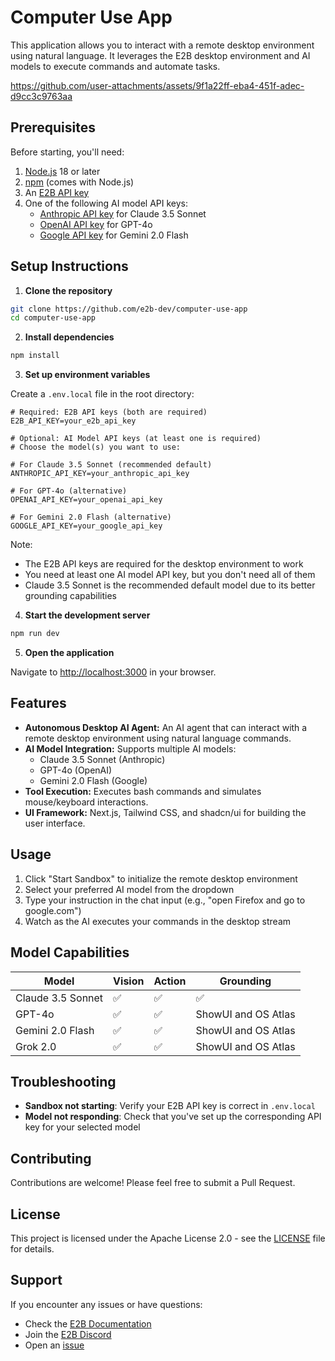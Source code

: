 # Computer Use App

This application allows you to interact with a remote desktop environment using natural language. It leverages the E2B desktop environment and AI models to execute commands and automate tasks.


https://github.com/user-attachments/assets/9f1a22ff-eba4-451f-adec-d9cc3c9763aa


## Prerequisites

Before starting, you'll need:

1. [Node.js](https://nodejs.org/) 18 or later
2. [npm](https://www.npmjs.com/) (comes with Node.js)
3. An [E2B API key](https://e2b.dev/docs/getting-started/api-key)
4. One of the following AI model API keys:
   - [Anthropic API key](https://console.anthropic.com/) for Claude 3.5 Sonnet
   - [OpenAI API key](https://platform.openai.com/api-keys) for GPT-4o
   - [Google API key](https://aistudio.google.com/apikey) for Gemini 2.0 Flash

## Setup Instructions

1. **Clone the repository**
```bash
git clone https://github.com/e2b-dev/computer-use-app
cd computer-use-app
```

2. **Install dependencies**
```bash
npm install
```

3. **Set up environment variables**

Create a `.env.local` file in the root directory:

```env
# Required: E2B API keys (both are required)
E2B_API_KEY=your_e2b_api_key

# Optional: AI Model API keys (at least one is required)
# Choose the model(s) you want to use:

# For Claude 3.5 Sonnet (recommended default)
ANTHROPIC_API_KEY=your_anthropic_api_key

# For GPT-4o (alternative)
OPENAI_API_KEY=your_openai_api_key

# For Gemini 2.0 Flash (alternative)
GOOGLE_API_KEY=your_google_api_key
```

Note: 
- The E2B API keys are required for the desktop environment to work
- You need at least one AI model API key, but you don't need all of them
- Claude 3.5 Sonnet is the recommended default model due to its better grounding capabilities

4. **Start the development server**
```bash
npm run dev
```

5. **Open the application**

Navigate to [http://localhost:3000](http://localhost:3000) in your browser.

## Features

- **Autonomous Desktop AI Agent:** An AI agent that can interact with a remote desktop environment using natural language commands.
- **AI Model Integration:** Supports multiple AI models:
  - Claude 3.5 Sonnet (Anthropic)
  - GPT-4o (OpenAI)
  - Gemini 2.0 Flash (Google)
- **Tool Execution:** Executes bash commands and simulates mouse/keyboard interactions.
- **UI Framework:** Next.js, Tailwind CSS, and shadcn/ui for building the user interface.

## Usage

1. Click "Start Sandbox" to initialize the remote desktop environment
2. Select your preferred AI model from the dropdown
3. Type your instruction in the chat input (e.g., "open Firefox and go to google.com")
4. Watch as the AI executes your commands in the desktop stream

## Model Capabilities

| Model | Vision | Action | Grounding |
|-------|---------|---------|------------|
| Claude 3.5 Sonnet | ✅ | ✅ | ✅ |
| GPT-4o | ✅ | ✅ | ShowUI and OS Atlas |
| Gemini 2.0 Flash | ✅ | ✅ | ShowUI and OS Atlas |
| Grok 2.0 | ✅ | ✅ | ShowUI and OS Atlas |

## Troubleshooting

- **Sandbox not starting**: Verify your E2B API key is correct in `.env.local`
- **Model not responding**: Check that you've set up the corresponding API key for your selected model

## Contributing

Contributions are welcome! Please feel free to submit a Pull Request.

## License

This project is licensed under the Apache License 2.0 - see the [LICENSE](LICENSE) file for details.

## Support

If you encounter any issues or have questions:
- Check the [E2B Documentation](https://e2b.dev/docs)
- Join the [E2B Discord](https://discord.gg/U7KEcGErtQ)
- Open an [issue](https://github.com/e2b-dev/computer-use-app/issues)
